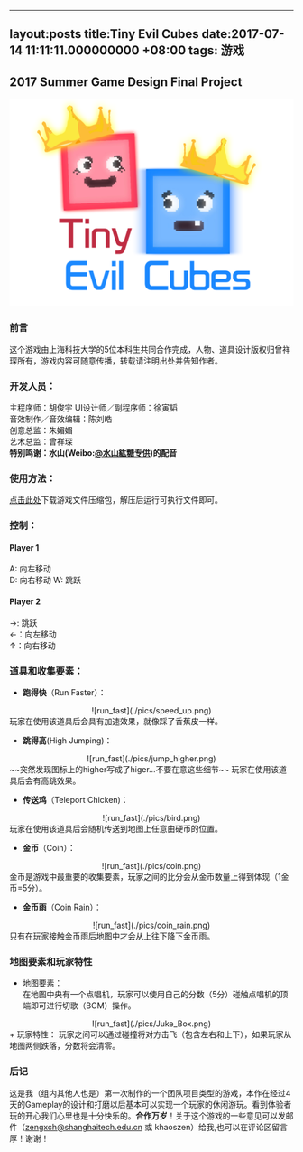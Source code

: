 
---
layout:posts
title:Tiny Evil Cubes
date:2017-07-14 11:11:11.000000000 +08:00
tags: 游戏
---
## 2017 Summer Game Design Final Project  

![Tiny Evil Cubes](./pics/logo.png)

### 前言
这个游戏由上海科技大学的5位本科生共同合作完成，人物、道具设计版权归曾祥琛所有，游戏内容可随意传播，转载请注明出处并告知作者。
### 开发人员：
主程序师：胡俊宇
UI设计师／副程序师：徐寅韬  
音效制作／音效编辑：陈刘皓  
创意总监：朱媚媚  
艺术总监：曾祥琛  
**特别鸣谢：水山(Weibo:[@水山紘糖专供](http://weibo.com/mizuyama?refer_flag=1001030102_&retcode=6102&is_hot=1))的配音**
### 使用方法：
[点击此处](http://pan.baidu.com/share/link?shareid=4055294867&uk=2285346983？)下载游戏文件压缩包，解压后运行可执行文件即可。  

### 控制： 
#### Player 1
A: 向左移动  
D: 向右移动
W: 跳跃  
#### Player 2
→: 跳跃   
←：向左移动  
↑：向右移动

### 道具和收集要素：
+ **跑得快**（Run Faster）：  
<div align=center>
![run_fast](./pics/speed_up.png)
</div>
玩家在使用该道具后会具有加速效果，就像踩了香蕉皮一样。

+ **跳得高**(High Jumping)：
<div align=center>
![run_fast](./pics/jump_higher.png)
</div> 
~~突然发现图标上的higher写成了higer...不要在意这些细节~~  
玩家在使用该道具后会有高跳效果。

+ **传送鸡**（Teleport Chicken)：  
<div align=center>
![run_fast](./pics/bird.png)
</div> 
玩家在使用该道具后会随机传送到地图上任意由硬币的位置。

+ **金币**（Coin）：
<div align=center>
![run_fast](./pics/coin.png)
</div> 
金币是游戏中最重要的收集要素，玩家之间的比分会从金币数量上得到体现（1金币=5分）。

+ **金币雨**（Coin Rain）：
<div align=center>
![run_fast](./pics/coin_rain.png)
</div> 
只有在玩家接触金币雨后地图中才会从上往下降下金币雨。

### 地图要素和玩家特性
+ 地图要素：  
在地图中央有一个点唱机，玩家可以使用自己的分数（5分）碰触点唱机的顶端即可进行切歌（BGM）操作。
<div align=center>
![run_fast](./pics/Juke_Box.png)
</div> 
+ 玩家特性：  
玩家之间可以通过碰撞将对方击飞（包含左右和上下），如果玩家从地图两侧跌落，分数将会清零。

### 后记  
这是我（组内其他人也是）第一次制作的一个团队项目类型的游戏，本作在经过4天的Gameplay的设计和打磨以后基本可以实现一个玩家的休闲游玩。看到体验者玩的开心我们心里也是十分快乐的。**合作万岁**！关于这个游戏的一些意见可以发邮件（zengxch@shanghaitech.edu.cn 或 khaoszen）给我,也可以在评论区留言厚！谢谢！
